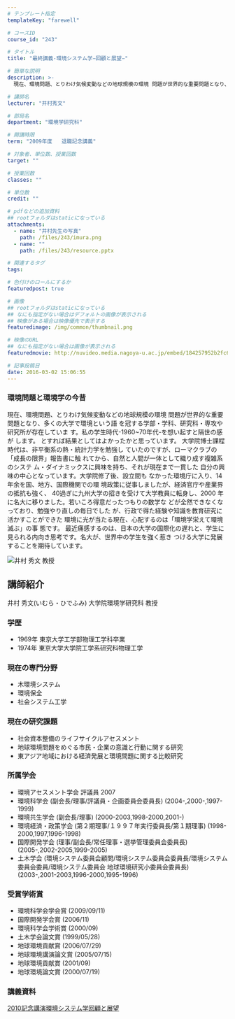 ```yaml
---
# テンプレート指定
templateKey: "farewell"

# コースID
course_id: "243"

# タイトル
title: "最終講義-環境システム学−回顧と展望−"

# 簡単な説明
description: >-
  現在、環境問題、とりわけ気候変動などの地球規模の環境 問題が世界的な重要問題となり、多くの大学で環境という語 を冠する学部・学科、研究科・専攻や研究所が存在していま す。私の学生時代-1960~7...

# 講師名
lecturer: "井村秀文"

# 部局名
department: "環境学研究科"

# 開講時限
term: "2009年度	退職記念講義"

# 対象者、単位数、授業回数
target: ""

# 授業回数
classes: ""

# 単位数
credit: ""

# pdfなどの追加資料
## rootフォルダはstaticになっている
attachments: 
  - name: "井村先生の写真" 
    path: /files/243/imura.png
  - name: "" 
    path: /files/243/resource.pptx

# 関連するタグ
tags:

# 色付けのロールにするか
featuredpost: true

# 画像
## rootフォルダはstaticになっている
## なにも指定がない場合はデフォルトの画像が表示される
## 映像がある場合は映像優先で表示する
featuredimage: /img/common/thumbnail.png

# 映像のURL
## なにも指定がない場合は画像が表示される
featuredmovie: http://nuvideo.media.nagoya-u.ac.jp/embed/184257952b2fc6d8759f1999d6da1fbfab3dc374

# 記事投稿日
date: 2016-03-02 15:06:55
---
```


### 環境問題と環境学の今昔

現在、環境問題、とりわけ気候変動などの地球規模の環境 問題が世界的な重要問題となり、多くの大学で環境という語 を冠する学部・学科、研究科・専攻や研究所が存在していま す。私の学生時代-1960~70年代-を想い起すと隔世の感が します。 とすれば結果としてはよかったかと思っています。 大学院博士課程時代は、非平衡系の熱・統計力学を勉強し ていたのですが、ローマクラブの「成長の限界」報告書に触 れてから、自然と人間が一体として織り成す複雑系のシステ ム・ダイナミックスに興味を持ち、それが現在まで一貫した 自分の興味の中心となっています。大学院修了後、設立間も なかった環境庁に入り、14年余を国、地方、国際機関での環 境政策に従事しましたが、経済官庁や産業界の抵抗も強く、
40過ぎに九州大学の招きを受けて大学教員に転身し、2000 年に名大に移りました。若いころ得意だったつもりの数学な どが全然できなくなっており、勉強やり直しの毎日でした が、行政で得た経験や知識を教育研究に活かすことができた 環境に光が当たる現在、心配するのは「環境学栄えて環境滅ぶ」の事 態です。
最近痛感するのは、日本の大学の国際化の遅れと、学生に 見られる内向き思考です。名大が、世界中の学生を強く惹き つける大学に発展することを期待しています。

![井村 秀文 教授](/files/243/imura.png) 
## 講師紹介

井村 秀文(いむら・ひでふみ) 大学院環境学研究科 教授

### 学歴

* 1969年 東京大学工学部物理工学科卒業
* 1974年 東京大学大学院工学系研究科物理工学

### 現在の専門分野

* 木環境システム
* 環境保全
* 社会システム工学

### 現在の研究課題

* 社会資本整備のライフサイクルアセスメント
* 地球環境問題をめぐる市民・企業の意識と行動に関する研究
* 東アジア地域における経済発展と環境問題に関する比較研究

### 所属学会

* 環境アセスメント学会 評議員 2007
* 環境科学会 (副会長/理事/評議員・企画委員会委員長) (2004-,2000-,1997-1999)
* 環境共生学会 (副会長/理事) (2000-2003,1998-2000,2001-)
* 環境経済・政策学会 (第２期理事/１９９７年実行委員長/第１期理事) (1998-2000,1997,1996-1998)
* 国際開発学会 (理事/副会長/常任理事・選挙管理委員会委員長) (2005-,2002-2005,1999-2005)
* 土木学会 (環境システム委員会顧問/環境システム委員会委員長/環境システム委員会委員/環境システム委員会 地球環境研究小委員会委員長) (2003-,2001-2003,1996-2000,1995-1996)

### 受賞学術賞

* 環境科学会学会賞 (2009/09/11)
* 国際開発学会賞 (2006/11)
* 環境科学会学術賞 (2000/09)
* 土木学会論文賞 (1999/05/28)
* 地球環境貢献賞 (2006/07/29)
* 地球環境講演論文賞 (2005/07/15)
* 地球環境貢献賞 (2001/09)
* 地球環境論文賞 (2000/07/19)

### 講義資料

[2010記念講演環境システム学回顧と展望](/files/243/resource.pptx) 

